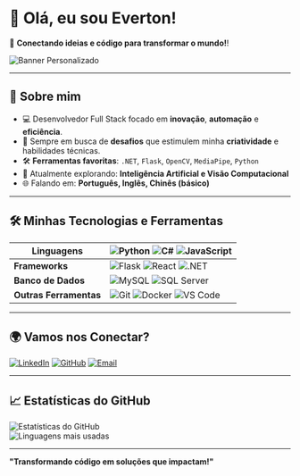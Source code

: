 # 👋 Olá, eu sou **Everton**!

🔗 **Conectando ideias e código para transformar o mundo!**!


![Banner Personalizado](https://github.com/user-attachments/assets/0f37ca6a-6ffe-4b9e-900c-2985dd9b81e9)


---

## 🌟 Sobre mim

- 💻 Desenvolvedor Full Stack focado em **inovação**, **automação** e **eficiência**.
- 🎯 Sempre em busca de **desafios** que estimulem minha **criatividade** e habilidades técnicas.
- 🛠 **Ferramentas favoritas**: `.NET`, `Flask`, `OpenCV`, `MediaPipe`, `Python`
- 🌱 Atualmente explorando: **Inteligência Artificial e Visão Computacional**
- 🌐 Falando em: **Português, Inglês, Chinês (básico)**

---
<!--
## 🚀 **Projetos Destacados**

📊 **[Sistema de Análise de Emoções](https://github.com/seu-repo)**  
🔍 Utilizando **OpenCV** e **MediaPipe** para identificar emoções e gestos.

🗂️ **[Gerenciador de Arquivos para Escritórios](https://github.com/seu-repo)**  
🖥️ Um sistema de monitoramento para servidores de contabilidade.

🏋️ **[App de Treinos Customizados](https://github.com/seu-repo)**  
📱 Aplicativo mobile com planos de treino personalizados e acompanhamento em tempo real.

--->

## 🛠️ **Minhas Tecnologias e Ferramentas**

| **Linguagens** | ![Python](https://img.shields.io/badge/Python-3670A0?style=for-the-badge&logo=python&logoColor=ffdd54) ![C#](https://img.shields.io/badge/C%23-239120?style=for-the-badge&logo=c-sharp&logoColor=white) ![JavaScript](https://img.shields.io/badge/JavaScript-323330?style=for-the-badge&logo=javascript&logoColor=F7DF1E) |
|----------------|:---------------------------------------------------------------------------------------------------------------------------------------------------------------------------------------------------------------------------------------------------------------------|
| **Frameworks** | ![Flask](https://img.shields.io/badge/Flask-000000?style=for-the-badge&logo=flask&logoColor=white) ![React](https://img.shields.io/badge/React-20232A?style=for-the-badge&logo=react&logoColor=61DAFB) ![.NET](https://img.shields.io/badge/.NET-512BD4?style=for-the-badge&logo=dotnet&logoColor=white) |
| **Banco de Dados** | ![MySQL](https://img.shields.io/badge/MySQL-005C84?style=for-the-badge&logo=mysql&logoColor=white) ![SQL Server](https://img.shields.io/badge/Microsoft%20SQL%20Server-CC2927?style=for-the-badge&logo=microsoft%20sql%20server&logoColor=white) |
| **Outras Ferramentas** | ![Git](https://img.shields.io/badge/Git-F05032?style=for-the-badge&logo=git&logoColor=white) ![Docker](https://img.shields.io/badge/Docker-2496ED?style=for-the-badge&logo=docker&logoColor=white) ![VS Code](https://img.shields.io/badge/VS%20Code-0078d7?style=for-the-badge&logo=visual%20studio%20code&logoColor=white) |

---

## 🌍 **Vamos nos Conectar?**

[![LinkedIn](https://img.shields.io/badge/LinkedIn-Everton-blue?style=for-the-badge&logo=linkedin)](https://www.linkedin.com/in/everton-rabelo-511616286?utm_source=share&utm_campaign=share_via&utm_content=profile&utm_medium=android_app)
[![GitHub](https://img.shields.io/badge/GitHub-Everton-lightgrey?style=for-the-badge&logo=github)](https://github.com/deverton1)
[![Email](https://img.shields.io/badge/Email-Contact-red?style=for-the-badge&logo=gmail)](mailto:evertonrabelo113@gmail.com)

---

## 📈 **Estatísticas do GitHub**

![Estatísticas do GitHub](https://github-readme-stats.vercel.app/api?username=deverton1&show_icons=true&theme=radical)  
![Linguagens mais usadas](https://github-readme-stats.vercel.app/api/top-langs/?username=deverton1&layout=compact&theme=radical)

---

**"Transformando código em soluções que impactam!"**
